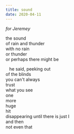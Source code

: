 ```yaml
---
title: sound
date: 2020-04-11
---
```


*for Jeremey*

the sound  
of rain and thunder  
with no rain  
or thunder  
or perhaps there might be  

&nbsp;&nbsp;&nbsp;he said, peeking out  
of the blinds  
you can't always  
trust  
what you see  
one  
more  
huge  
hit  
disappearing until there is just I  
and then  
not even that  